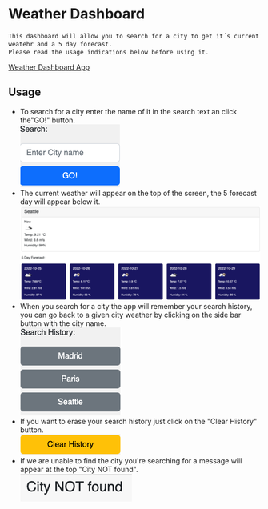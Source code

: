 # Weather Dashboard
```
This dashboard will allow you to search for a city to get it´s current weatehr and a 5 day forecast.  
Please read the usage indications below before using it.
```

[Weather Dashboard App](https://jaime-a-esquivel-a.github.io/WeatherDashboard/Index.html)

## Usage

* To search for a city enter the name of it in the search text an click the"GO!" button.  
    <img src="assets/images/Search.png" alt="Search Section" />
* The current weather will appear on the top of the screen, the 5 forecast day will appear below it.  
    <img src="assets/images/Weather.png" alt="Weather Results" style="width:700px;"/>
* When you search for a city the app will remember your search history, you can go back to a given city weather by clicking on the side bar button with the city name.  
    <img src="assets/images/SearchHistory.png" alt="City button" />
* If you want to erase your search history just click on the "Clear History" button.  
    <img src="assets/images/ClearHistory.png" alt="Clear History button" />
* If we are unable to find the city you're searching for a message will appear at the top "City NOT found".  
    <img src="assets/images/ErrMsg.png" alt="City NOT found" />


